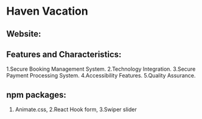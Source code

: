 # Haven Vacation

## Website: 


## Features and Characteristics:
1.Secure Booking Management System.
2.Technology Integration.
3.Secure Payment Processing System.
4.Accessibility Features.
5.Quality Assurance.

## npm packages:
1. Animate.css,
2.React Hook form,
3.Swiper slider